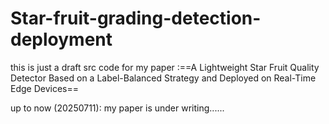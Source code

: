 # Star-fruit-grading-detection-deployment
this is just a draft src code for my paper :==A Lightweight Star Fruit Quality Detector Based on a Label-Balanced Strategy and Deployed on Real-Time Edge Devices==

up to now (20250711):
my paper is under writing......
